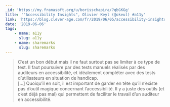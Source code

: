 ```yaml
---
_id: 'https://my.framasoft.org/u/borisschapira/?qbGKGg'
title: '"Accessibility Insights", Olivier Keyl (@okeul) #a11y'
link: 'https://blog.clever-age.com/fr/2019/06/05/accessibility-insights/'
date: '2019-06-06'
tags:
    - name: a11y
      slug: a11y
    - name: sharemarks
      slug: sharemarks
---
```


<div class="markdown"><blockquote>
<p>C’est un bon début mais il ne faut surtout pas se limiter à ce type de test. Il faut poursuivre par des tests manuels réalisés par des auditeurs en accessibilité, et idéalement compléter avec des tests d’utilisateurs en situation de handicap.<br />
[…] Quoiqu’il en soit, il est important de garder en tête qu’il n’existe pas d’outil magique concernant l’accessibilité. Il y a juste des outils (et c’est déjà pas mal) qui permettent de faciliter le travail d’un auditeur en accessibilité.
</p>
</blockquote></div>
